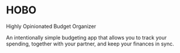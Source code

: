 # HOBO

Highly Opinionated Budget Organizer

An intentionally simple budgeting app that allows you to track your spending,
together with your partner, and keep your finances in sync.
